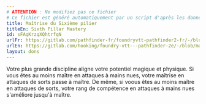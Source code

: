 ```yaml
---
# ATTENTION : Ne modifiez pas ce fichier
# Ce fichier est généré automatiquement par un script d'après les données du module Foundry VTT officiel et de sa traduction
title: Maîtrise du Sixième pilier
titleEn: Sixth Pillar Mastery
id: sFAqKrzqXQhtrfqN
urlFr: https://gitlab.com/pathfinder-fr/foundryvtt-pathfinder2-fr/-/blob/master/data/feats/sFAqKrzqXQhtrfqN.htm
urlEn: https://gitlab.com/hooking/foundry-vtt---pathfinder-2e/-/blob/master/packs/data/feats.db/sixth-pillar-mastery.json
layout: dons
---
```

Votre plus grande discipline aligne votre potentiel magique et physique. Si vous êtes au moins maître en attaques à mains nues, votre maîtrise en attaques de sorts passe à maître. De même, si voous êtes au moins maître en attaques de sorts, votre rang de compétence en attaques à mains nues s'améliore jusqu'à maître.
